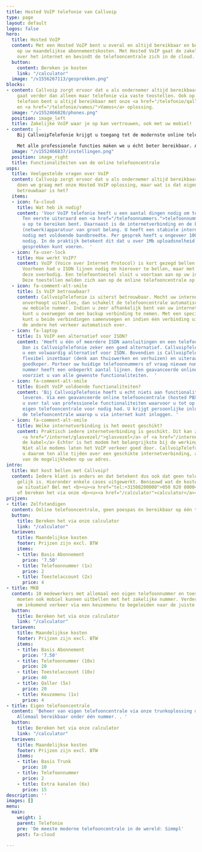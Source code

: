```yaml
---
title: Hosted VoIP telefonie van Callvoip
type: page
layout: default
logos: false
hero:
  title: Hosted VoIP
  content: Met een Hosted VoIP bent u overal en altijd bereikbaar en bespaart u voortaan
    op uw maandelijkse abonnementskosten. Met Hosted VoIP gaat de zakelijke telefonie
    over het internet en bevindt de telefooncentrale zich in de cloud.
  button:
    content: Bereken je kosten
    link: "/calculator"
  image: "/v1556267113/gesprekken.png"
blocks:
- content: Callvoip zorgt ervoor dat u als ondernemer altijd bereikbaar bent, dat
    gaat verder dan alleen maar telefonie via vaste teostellen. Ook op uw mobiele
    telefoon bent u altijd bereikbaar met onze <a href="/telefonie/qaller/">Qaller</a>
    en <a href="/telefonie/vamos/">Vamos</a> oplossing.
  image: "/v1552466820/phones.png"
  position: image_left
  title: Zakelijke VoIP waar je op kan vertrouwen, ook met uw mobiel!
- content: |-
    Bij CallvoipTelefonie krijgt u toegang tot de modernste online telefooncentrale, Simmpl. Simmpl, omdat de telefooncentrale u voorziet van zeer veel professionele <a href="/telefonie/functionaliteiten/">functionaliteiten</a> en uitblinkt in bedieningsgemak.

    Met alle professionele functies maken we u écht beter bereikbaar. Alles kunt u eenvoudig instellen en mocht u er toch even niet uitkomen, dan helpen wij u graag. Hieronder vindt u een greep uit onze vele mogelijkheden.
  image: "/v1552466837/instellingen.png"
  position: image_right
  title: Functionaliteiten van de online telefooncentrale
usps:
  title: Veelgestelde vragen over VoIP
  content: Callvoip zorgt ervoor dat u als ondernemer altijd bereikbaar bent. Dat
    doen we graag met onze Hosted VoIP oplossing, maar wat is dat eigenlijk? En hoe
    betrouwbaar is het?
  items:
  - icon: fa-cloud
    title: Wat heb ik nodig?
    content: 'Voor VoIP telefonie heeft u een aantal dingen nodig om te kunnen bellen.
      Ten eerste uiteraard een <a href="/telefoonnummers.">telefoonnummer</a> waar
      u op te bereiken bent. Daarnaast is de internetverbinding en de bijbehorende
      (netwerk)apparatuur van groot belang. U heeft een stabiele internetverbinding
      nodig met voldoende bandbreedte. Per gesprek heeft u ongeveer 100Kbit/seconde
      nodig. In de praktijk betekent dit dat u over 1Mb uploadsnelheid ongeveer 8
      gesprekken kunt voeren.  '
  - icon: fa-user-lock
    title: Hoe werkt VoIP?
    content: VoIP (Voice over Internet Protocol) is kort gezegd bellen over internet.
      Voorheen had u ISDN lijnen nodig om hierover te bellen, maar met VoIP worden
      deze overbodig. Een telefoontoestel sluit u voortaan aan op uw internetverbinding.
      Deze toestellen melden zich aan op de online telefooncentrale op het internet.
  - icon: fa-comment-alt-smile
    title: Is VoIP betrouwbaar?
    content: CallvoipTelefonie is uiterst betrouwbaar. Mocht uw internetverbinding
      onverhoopt uitvallen, dan schakelt de telefooncentrale automatisch door naar
      uw mobiele nummer. Indien u zeer afhankelijk bent van uw internetverbinding
      kunt u overwegen om een backup verbinding te nemen. Met een speciale router
      kunt u beide verbindingen samenvoegen en indien één verbinding uitvalt, neemt
      de andere het verkeer automatisch over.
  - icon: fa-laptop
    title: Is VoIP een alternatief voor ISDN?
    content: 'Heeft u één of meerdere ISDN aansluitingen en een telefooncentrale?
      Dan is CallvoipTelefonie zeker een goed alternatief. CallvoipTelefonie biedt
      u een volwaardig alternatief voor ISDN. Bovendien is CallvoipTelefonie zeer
      flexibel inzetbaar (denk aan thuiswerken en verhuizen) en uiteraard stukken
      goedkoper. Porteer uw huidige telefoonnummers of vraag nieuwe nummers aan. Elk
      nummer heeft een onbeperkt aantal lijnen. Een geavanceerde online telefooncentrale
      voorziet u van alle gewenste functionaliteiten.  '
  - icon: fa-comment-alt-smile
    title: Biedt VoIP voldoende functionaliteiten?
    content: 'Bij CallvoipTelefonie hoeft u echt niets aan functionaliteiten in te
      leveren. Via een geavanceerde online telefooncentrale (hosted PBX) beschikt
      u over tal van professionele functionaliteiten waarvoor u tot op heden een dure
      eigen telefooncentrale voor nodig had. U krijgt persoonlijke inloggegevens voor
      de telefooncentrale waarop u via internet kunt inloggen. '
  - icon: fa-comment-alt-smile
    title: Welke internetverbinding is het meest geschikt?
    content: Praktisch iedere internetverbinding is geschikt. Dit kan zowel <a href="/internet/dsl/">dsl</a>,
      <a href="/internet/glasvezel/">glasvezel</a> of <a href="/internet/kabel/">via
      de kabel</a> Echter is het modem het belangrijkste bij de werking van VoIP.
      Niet alle modems laten het VoIP verkeer goed door. CallvoipTelefonie adviseert
      u daarom ten alle tijden over een geschikte internetverbinding, afhankelijk
      van de mogelijkheden op uw adres.
intro:
  title: Wat kost bellen met Callvoip?
  content: Iedere klant is anders en dat betekent dus ook dat geen telefooncentrale
    gelijk is. Hieronder enkele cases uitgewerkt. Benieuwd wat de kosten zijn voor
    uw situatie? Bel met <b><u><a href="tel:+31508200000">050 820 0000</a></u></b>.
    of bereken het via onze <b><u><a href="/calculator">calculator</a></u></b>.
prijzen:
- title: Zelfstandigen
  content: Online telefooncentrale, geen poespas én bereikbaar op één toestel.
  button:
    title: Bereken het via onze calculator
    link: "/calculator"
  tarieven:
    title: Maandelijkse kosten
    footer: Prijzen zijn excl. BTW
    items:
    - title: Basis Abonnement
      price: '7.50'
    - title: Telefoonnummer (1x)
      price: 2
    - title: Toestelaccount (2x)
      price: 4
- title: MKB
  content: 10 medewerkers met allemaal een eigen telefoonnummer en toestel. 5 medewerkers
    moeten ook mobiel kunnen uitbellen met het zakelijke nummer. Verder is de wens
    om inkomend verkeer via een keuzemenu te begeleiden naar de juiste medewerker.
  button:
    title: Bereken het via onze calculator
    link: "/calculator"
  tarieven:
    title: Maandelijkse kosten
    footer: Prijzen zijn excl. BTW
    items:
    - title: Basis Abonnement
      price: '7.50'
    - title: Telefoonnummer (10x)
      price: 20
    - title: Toestelaccount (10x)
      price: 40
    - title: Qaller (5x)
      price: 20
    - title: Keuzemenu (1x)
      price: 4
- title: Eigen telefooncentrale
  content: 'Beheer van eigen telefooncentrale via onze trunkoplossing met 10 gesprekskanalen.
    Allemaal bereikbaar onder één nummer. . '
  button:
    title: Bereken het via onze calculator
    link: "/calculator"
  tarieven:
    title: Maandelijkse kosten
    footer: Prijzen zijn excl. BTW
    items:
    - title: Basis Trunk
      price: 10
    - title: Telefoonnummer
      price: 2
    - title: Extra kanalen (6x)
      price: 15
description: ''
images: []
menu:
  main:
    weight: 1
    parent: Telefonie
    pre: 'De meeste moderne telefooncentrale in de wereld: Simmpl'
    post: fa-cloud

---
```

